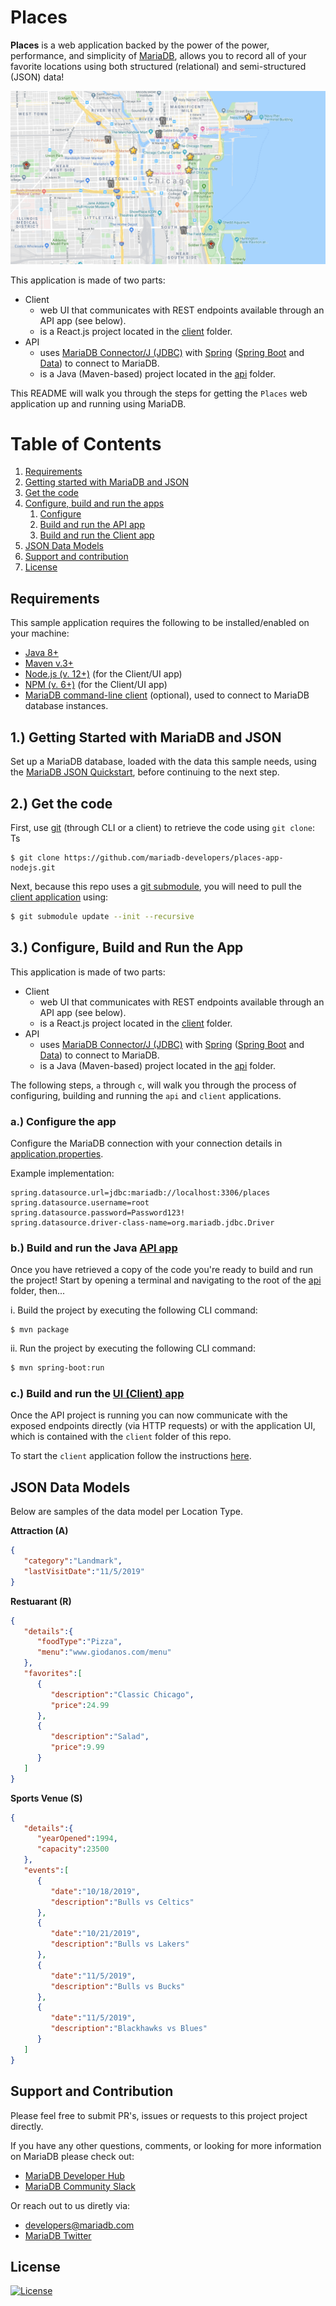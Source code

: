# Places

**Places** is a web application backed by the power of the power, performance, and simplicity of [MariaDB](https://mariadb.com/), allows you to record all of your favorite locations using both structured (relational) and semi-structured (JSON) data!

<p align="center" spacing="10">
    <kbd>
        <img src="media/map.png" />
    </kbd>
</p>

This application is made of two parts:

* Client
    - web UI that communicates with REST endpoints available through an API app (see below).
    - is a React.js project located in the [client](src/client) folder.
* API
    - uses [MariaDB Connector/J (JDBC)](https://github.com/mariadb-corporation/mariadb-connector-j) with [Spring](https://spring.io/) ([Spring Boot](https://spring.io/projects/spring-boot) and [Data](https://spring.io/projects/spring-data)) to connect to MariaDB.
    - is a Java (Maven-based) project located in the [api](src/api) folder.

This README will walk you through the steps for getting the `Places` web application up and running using MariaDB.

# Table of Contents
1. [Requirements](#requirements)
2. [Getting started with MariaDB and JSON](#mariadb)
3. [Get the code](#code)
4. [Configure, build and run the apps](#app)
    1. [Configure](#configure-api-app)
    2. [Build and run the API app](#build-run-api)
    3. [Build and run the Client app](#build-run-client)
5. [JSON Data Models](#data-models)
6. [Support and contribution](#support-contribution)
7. [License](#license)

## Requirements <a name="requirements"></a>

This sample application requires the following to be installed/enabled on your machine:

* [Java 8+](https://www.java.com/en/download/)
* [Maven v.3+](https://maven.apache.org/)
* [Node.js (v. 12+)](https://nodejs.org/docs/latest-v12.x/api/index.html) (for the Client/UI app)
* [NPM (v. 6+)](https://docs.npmjs.com/) (for the Client/UI app)
* [MariaDB command-line client](https://mariadb.com/products/skysql/docs/clients/mariadb-clients/mariadb-client/) (optional), used to connect to MariaDB database instances.

## 1.) Getting Started with MariaDB and JSON <a name="mariadb"></a>

Set up a MariaDB database, loaded with the data this sample needs, using the [MariaDB JSON Quickstart](https://github.com/mariadb-developers/mariadb-json-quickstart), before continuing to the next step.

## 2.) Get the code <a name="code"></a>

First, use [git](git-scm.org) (through CLI or a client) to retrieve the code using `git clone`:
Ts
```
$ git clone https://github.com/mariadb-developers/places-app-nodejs.git
```

Next, because this repo uses a [git submodule](https://git-scm.com/book/en/v2/Git-Tools-Submodules), you will need to pull the [client application](https://github.com/mariadb-developers/todo-app-client) using:

```bash
$ git submodule update --init --recursive
```

## 3.) Configure, Build and Run the App <a name="app"></a>

This application is made of two parts:

* Client
    - web UI that communicates with REST endpoints available through an API app (see below).
    - is a React.js project located in the [client](src/client) folder.
* API
    - uses [MariaDB Connector/J (JDBC)](https://github.com/mariadb-corporation/mariadb-connector-j) with [Spring](https://spring.io/) ([Spring Boot](https://spring.io/projects/spring-boot) and [Data](https://spring.io/projects/spring-data)) to connect to MariaDB.
    - is a Java (Maven-based) project located in the [api](src/api) folder.

The following steps, `a` through `c`, will walk you through the process of configuring, building and running the `api` and `client` applications.

### a.) Configure the app <a name="configure-app"></a>

Configure the MariaDB connection with your connection details in [application.properties](src/api/main/resources).

Example implementation:

```
spring.datasource.url=jdbc:mariadb://localhost:3306/places
spring.datasource.username=root
spring.datasource.password=Password123!
spring.datasource.driver-class-name=org.mariadb.jdbc.Driver
```

### b.) Build and run the Java [API app](src/api) <a name="build-run-api"></a>

Once you have retrieved a copy of the code you're ready to build and run the project! Start by opening a terminal and navigating to the root of the [api](src/api) folder, then...

i. Build the project by executing the following CLI command:

```
$ mvn package
```

ii. Run the project by executing the following CLI command:

```bash
$ mvn spring-boot:run
```

### c.) Build and run the [UI (Client) app](https://github.com/mariadb-developers/places-app-client) <a name="build-run-client"></a>

Once the API project is running you can now communicate with the exposed endpoints directly (via HTTP requests) or with the application UI, which is contained with the `client` folder of this repo.

To start the `client` application follow the instructions [here](https://github.com/mariadb-developers/places-app-client).

## JSON Data Models <a name="data-models"></a>

Below are samples of the data model per Location Type. 

**Attraction (A)**
```json
{
   "category":"Landmark",
   "lastVisitDate":"11/5/2019"
}
```

**Restuarant (R)**
```json
{
   "details":{
      "foodType":"Pizza",
      "menu":"www.giodanos.com/menu"
   },
   "favorites":[
      {
         "description":"Classic Chicago",
         "price":24.99
      },
      {
         "description":"Salad",
         "price":9.99
      }
   ]
}
```

**Sports Venue (S)**
```json
{
   "details":{
      "yearOpened":1994,
      "capacity":23500
   },
   "events":[
      {
         "date":"10/18/2019",
         "description":"Bulls vs Celtics"
      },
      {
         "date":"10/21/2019",
         "description":"Bulls vs Lakers"
      },
      {
         "date":"11/5/2019",
         "description":"Bulls vs Bucks"
      },
      {
         "date":"11/5/2019",
         "description":"Blackhawks vs Blues"
      }
   ]
}
```

## Support and Contribution <a name="support-contribution"></a>

Please feel free to submit PR's, issues or requests to this project project directly.

If you have any other questions, comments, or looking for more information on MariaDB please check out:

* [MariaDB Developer Hub](https://mariadb.com/developers)
* [MariaDB Community Slack](https://r.mariadb.com/join-community-slack)

Or reach out to us diretly via:

* [developers@mariadb.com](mailto:developers@mariadb.com)
* [MariaDB Twitter](https://twitter.com/mariadb)

## License <a name="license"></a>
[![License](https://img.shields.io/badge/License-MIT-blue.svg?style=plastic)](https://opensource.org/licenses/MIT)
